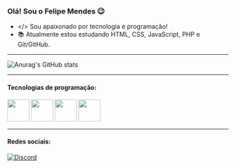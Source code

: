 ### Olá! Sou o Felipe Mendes 😉

- </> Sou apaixonado por tecnologia e programação! 
- :books: Atualmente estou estudando HTML, CSS, JavaScript, PHP e Git/GitHub.

<hr/>

![Anurag's GitHub stats](https://github-readme-stats.vercel.app/api?username=FelipeMendes8&show_icons=true&theme=default)

<hr>

#### Tecnologias de programação:
<div>
<img src="https://cdn.jsdelivr.net/gh/devicons/devicon@latest/icons/html5/html5-original.svg" width="50" height="50"/> <img src="https://cdn.jsdelivr.net/gh/devicons/devicon@latest/icons/css3/css3-original.svg" width="50" height="50"/> <img src="https://cdn.jsdelivr.net/gh/devicons/devicon@latest/icons/javascript/javascript-original.svg" width="50" height="50"/> <img src="https://cdn.jsdelivr.net/gh/devicons/devicon@latest/icons/php/php-original.svg" width="50" height="50"/>
</div>
<hr>

#### Redes sociais: <br>
<div>
  <a href="https://discordapp.com/users/371731366548865025" target="_black"><img src="https://img.shields.io/badge/Discord-7289DA?style=for-the-badge&logo=discord&logoColor=white" alt="Discord"/></a>
</div>

